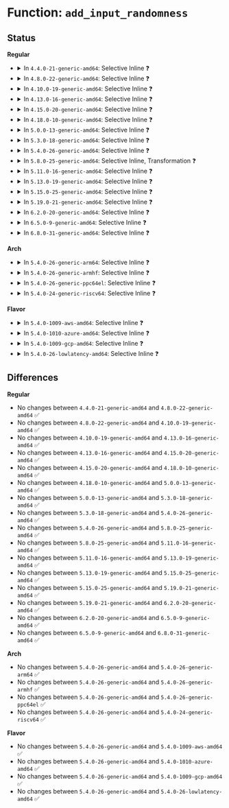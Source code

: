 # Function: <code>add_input_randomness</code>

## Status
<b>Regular</b>
<ul>
<li>
<details>
<summary>In <code>4.4.0-21-generic-amd64</code>: Selective Inline ❓</summary>

```c
void add_input_randomness(unsigned int type, unsigned int code, unsigned int value)
```

```json
{
  "name": "add_input_randomness",
  "collision_type": "Unique Global",
  "inline_type": "Selective",
  "funcs": [
    {
      "addr": 18446744071584165568,
      "name": "add_input_randomness",
      "external": true,
      "loc": "drivers/char/random.c:844",
      "file": "drivers/char/random.c",
      "inline": "not declared, inlined",
      "caller_inline": [],
      "caller_func": []
    }
  ],
  "symbols": [
    {
      "addr": 18446744071584165568,
      "name": "add_input_randomness",
      "section": ".text",
      "bind": "STB_GLOBAL",
      "size": 143
    }
  ]
}
```
</details>
</li>
<li>
<details>
<summary>In <code>4.8.0-22-generic-amd64</code>: Selective Inline ❓</summary>

```c
void add_input_randomness(unsigned int type, unsigned int code, unsigned int value)
```

```json
{
  "name": "add_input_randomness",
  "collision_type": "Unique Global",
  "inline_type": "Selective",
  "funcs": [
    {
      "addr": 18446744071584508816,
      "name": "add_input_randomness",
      "external": true,
      "loc": "drivers/char/random.c:1076",
      "file": "drivers/char/random.c",
      "inline": "not declared, inlined",
      "caller_inline": [],
      "caller_func": [
        "drivers/input/input.c:input_handle_event"
      ]
    }
  ],
  "symbols": [
    {
      "addr": 18446744071584508816,
      "name": "add_input_randomness",
      "section": ".text",
      "bind": "STB_GLOBAL",
      "size": 134
    }
  ]
}
```
</details>
</li>
<li>
<details>
<summary>In <code>4.10.0-19-generic-amd64</code>: Selective Inline ❓</summary>

```c
void add_input_randomness(unsigned int type, unsigned int code, unsigned int value)
```

```json
{
  "name": "add_input_randomness",
  "collision_type": "Unique Global",
  "inline_type": "Selective",
  "funcs": [
    {
      "addr": 18446744071584690928,
      "name": "add_input_randomness",
      "external": true,
      "loc": "drivers/char/random.c:1076",
      "file": "drivers/char/random.c",
      "inline": "not declared, inlined",
      "caller_inline": [],
      "caller_func": [
        "drivers/input/input.c:input_handle_event"
      ]
    }
  ],
  "symbols": [
    {
      "addr": 18446744071584690928,
      "name": "add_input_randomness",
      "section": ".text",
      "bind": "STB_GLOBAL",
      "size": 134
    }
  ]
}
```
</details>
</li>
<li>
<details>
<summary>In <code>4.13.0-16-generic-amd64</code>: Selective Inline ❓</summary>

```c
void add_input_randomness(unsigned int type, unsigned int code, unsigned int value)
```

```json
{
  "name": "add_input_randomness",
  "collision_type": "Unique Global",
  "inline_type": "Selective",
  "funcs": [
    {
      "addr": 18446744071584772336,
      "name": "add_input_randomness",
      "external": true,
      "loc": "drivers/char/random.c:1065",
      "file": "drivers/char/random.c",
      "inline": "not declared, inlined",
      "caller_inline": [],
      "caller_func": [
        "drivers/input/input.c:input_handle_event",
        "drivers/input/input.c:input_handle_event",
        "drivers/input/input.c:input_handle_event",
        "drivers/input/input.c:input_handle_event",
        "drivers/input/input.c:input_handle_event",
        "drivers/input/input.c:input_handle_event",
        "drivers/input/input.c:input_handle_event",
        "drivers/input/input.c:input_handle_event",
        "drivers/input/input.c:input_handle_event",
        "drivers/input/input.c:input_handle_event",
        "drivers/input/input.c:input_handle_event",
        "drivers/input/input.c:input_handle_event"
      ]
    }
  ],
  "symbols": [
    {
      "addr": 18446744071584772336,
      "name": "add_input_randomness",
      "section": ".text",
      "bind": "STB_GLOBAL",
      "size": 138
    }
  ]
}
```
</details>
</li>
<li>
<details>
<summary>In <code>4.15.0-20-generic-amd64</code>: Selective Inline ❓</summary>

```c
void add_input_randomness(unsigned int type, unsigned int code, unsigned int value)
```

```json
{
  "name": "add_input_randomness",
  "collision_type": "Unique Global",
  "inline_type": "Selective",
  "funcs": [
    {
      "addr": 18446744071585192432,
      "name": "add_input_randomness",
      "external": true,
      "loc": "drivers/char/random.c:1064",
      "file": "drivers/char/random.c",
      "inline": "not declared, inlined",
      "caller_inline": [],
      "caller_func": [
        "drivers/input/input.c:input_handle_event",
        "drivers/input/input.c:input_handle_event",
        "drivers/input/input.c:input_handle_event",
        "drivers/input/input.c:input_handle_event",
        "drivers/input/input.c:input_handle_event",
        "drivers/input/input.c:input_handle_event",
        "drivers/input/input.c:input_handle_event",
        "drivers/input/input.c:input_handle_event",
        "drivers/input/input.c:input_handle_event",
        "drivers/input/input.c:input_handle_event",
        "drivers/input/input.c:input_handle_event",
        "drivers/input/input.c:input_handle_event"
      ]
    }
  ],
  "symbols": [
    {
      "addr": 18446744071585192432,
      "name": "add_input_randomness",
      "section": ".text",
      "bind": "STB_GLOBAL",
      "size": 141
    }
  ]
}
```
</details>
</li>
<li>
<details>
<summary>In <code>4.18.0-10-generic-amd64</code>: Selective Inline ❓</summary>

```c
void add_input_randomness(unsigned int type, unsigned int code, unsigned int value)
```

```json
{
  "name": "add_input_randomness",
  "collision_type": "Unique Global",
  "inline_type": "Selective",
  "funcs": [
    {
      "addr": 18446744071585428704,
      "name": "add_input_randomness",
      "external": true,
      "loc": "drivers/char/random.c:1168",
      "file": "drivers/char/random.c",
      "inline": "not declared, inlined",
      "caller_inline": [],
      "caller_func": [
        "drivers/input/input.c:input_handle_event",
        "drivers/input/input.c:input_handle_event",
        "drivers/input/input.c:input_handle_event",
        "drivers/input/input.c:input_handle_event",
        "drivers/input/input.c:input_handle_event",
        "drivers/input/input.c:input_handle_event",
        "drivers/input/input.c:input_handle_event",
        "drivers/input/input.c:input_handle_event",
        "drivers/input/input.c:input_handle_event",
        "drivers/input/input.c:input_handle_event",
        "drivers/input/input.c:input_handle_event"
      ]
    }
  ],
  "symbols": [
    {
      "addr": 18446744071585428704,
      "name": "add_input_randomness",
      "section": ".text",
      "bind": "STB_GLOBAL",
      "size": 140
    }
  ]
}
```
</details>
</li>
<li>
<details>
<summary>In <code>5.0.0-13-generic-amd64</code>: Selective Inline ❓</summary>

```c
void add_input_randomness(unsigned int type, unsigned int code, unsigned int value)
```

```json
{
  "name": "add_input_randomness",
  "collision_type": "Unique Global",
  "inline_type": "Selective",
  "funcs": [
    {
      "addr": 18446744071585552768,
      "name": "add_input_randomness",
      "external": true,
      "loc": "drivers/char/random.c:1177",
      "file": "drivers/char/random.c",
      "inline": "not declared, inlined",
      "caller_inline": [],
      "caller_func": [
        "drivers/input/input.c:input_handle_event",
        "drivers/input/input.c:input_handle_event",
        "drivers/input/input.c:input_handle_event",
        "drivers/input/input.c:input_handle_event",
        "drivers/input/input.c:input_handle_event",
        "drivers/input/input.c:input_handle_event",
        "drivers/input/input.c:input_handle_event",
        "drivers/input/input.c:input_handle_event",
        "drivers/input/input.c:input_handle_event",
        "drivers/input/input.c:input_handle_event",
        "drivers/input/input.c:input_handle_event"
      ]
    }
  ],
  "symbols": [
    {
      "addr": 18446744071585552768,
      "name": "add_input_randomness",
      "section": ".text",
      "bind": "STB_GLOBAL",
      "size": 140
    }
  ]
}
```
</details>
</li>
<li>
<details>
<summary>In <code>5.3.0-18-generic-amd64</code>: Selective Inline ❓</summary>

```c
void add_input_randomness(unsigned int type, unsigned int code, unsigned int value)
```

```json
{
  "name": "add_input_randomness",
  "collision_type": "Unique Global",
  "inline_type": "Selective",
  "funcs": [
    {
      "addr": 18446744071585774912,
      "name": "add_input_randomness",
      "external": true,
      "loc": "drivers/char/random.c:1254",
      "file": "drivers/char/random.c",
      "inline": "not declared, inlined",
      "caller_inline": [],
      "caller_func": [
        "drivers/input/input.c:input_handle_event",
        "drivers/input/input.c:input_handle_event",
        "drivers/input/input.c:input_handle_event",
        "drivers/input/input.c:input_handle_event",
        "drivers/input/input.c:input_handle_event",
        "drivers/input/input.c:input_handle_event",
        "drivers/input/input.c:input_handle_event",
        "drivers/input/input.c:input_handle_event",
        "drivers/input/input.c:input_handle_event",
        "drivers/input/input.c:input_handle_event",
        "drivers/input/input.c:input_handle_event"
      ]
    }
  ],
  "symbols": [
    {
      "addr": 18446744071585774912,
      "name": "add_input_randomness",
      "section": ".text",
      "bind": "STB_GLOBAL",
      "size": 142
    }
  ]
}
```
</details>
</li>
<li>
<details>
<summary>In <code>5.4.0-26-generic-amd64</code>: Selective Inline ❓</summary>

```c
void add_input_randomness(unsigned int type, unsigned int code, unsigned int value)
```

```json
{
  "name": "add_input_randomness",
  "collision_type": "Unique Global",
  "inline_type": "Selective",
  "funcs": [
    {
      "addr": 18446744071585917552,
      "name": "add_input_randomness",
      "external": true,
      "loc": "drivers/char/random.c:1254",
      "file": "drivers/char/random.c",
      "inline": "not declared, inlined",
      "caller_inline": [],
      "caller_func": [
        "drivers/input/input.c:input_handle_event",
        "drivers/input/input.c:input_handle_event",
        "drivers/input/input.c:input_handle_event",
        "drivers/input/input.c:input_handle_event",
        "drivers/input/input.c:input_handle_event",
        "drivers/input/input.c:input_handle_event",
        "drivers/input/input.c:input_handle_event",
        "drivers/input/input.c:input_handle_event",
        "drivers/input/input.c:input_handle_event",
        "drivers/input/input.c:input_handle_event",
        "drivers/input/input.c:input_handle_event"
      ]
    }
  ],
  "symbols": [
    {
      "addr": 18446744071585917552,
      "name": "add_input_randomness",
      "section": ".text",
      "bind": "STB_GLOBAL",
      "size": 142
    }
  ]
}
```
</details>
</li>
<li>
<details>
<summary>In <code>5.8.0-25-generic-amd64</code>: Selective Inline, Transformation ❓</summary>

```c
void add_input_randomness(unsigned int type, unsigned int code, unsigned int value)
```

```json
{
  "name": "add_input_randomness",
  "collision_type": "Unique Global",
  "inline_type": "Selective",
  "funcs": [
    {
      "addr": 18446744071586654704,
      "name": "add_input_randomness",
      "external": true,
      "loc": "drivers/char/random.c:1201",
      "file": "drivers/char/random.c",
      "inline": "not declared, inlined",
      "caller_inline": [],
      "caller_func": [
        "drivers/input/input.c:input_handle_event"
      ]
    }
  ],
  "symbols": [
    {
      "addr": 18446744071586654704,
      "name": "add_input_randomness.part.0",
      "section": ".text",
      "bind": "STB_LOCAL",
      "size": 130
    },
    {
      "addr": 18446744071586654848,
      "name": "add_input_randomness",
      "section": ".text",
      "bind": "STB_GLOBAL",
      "size": 28
    }
  ]
}
```
</details>
</li>
<li>
<details>
<summary>In <code>5.11.0-16-generic-amd64</code>: Selective Inline ❓</summary>

```c
void add_input_randomness(unsigned int type, unsigned int code, unsigned int value)
```

```json
{
  "name": "add_input_randomness",
  "collision_type": "Unique Global",
  "inline_type": "Selective",
  "funcs": [
    {
      "addr": 18446744071586765376,
      "name": "add_input_randomness",
      "external": true,
      "loc": "drivers/char/random.c:1201",
      "file": "drivers/char/random.c",
      "inline": "not declared, inlined",
      "caller_inline": [],
      "caller_func": [
        "drivers/input/input.c:input_handle_event"
      ]
    }
  ],
  "symbols": [
    {
      "addr": 18446744071586765376,
      "name": "add_input_randomness",
      "section": ".text",
      "bind": "STB_GLOBAL",
      "size": 113
    }
  ]
}
```
</details>
</li>
<li>
<details>
<summary>In <code>5.13.0-19-generic-amd64</code>: Selective Inline ❓</summary>

```c
void add_input_randomness(unsigned int type, unsigned int code, unsigned int value)
```

```json
{
  "name": "add_input_randomness",
  "collision_type": "Unique Global",
  "inline_type": "Selective",
  "funcs": [
    {
      "addr": 18446744071586649008,
      "name": "add_input_randomness",
      "external": true,
      "loc": "drivers/char/random.c:1191",
      "file": "drivers/char/random.c",
      "inline": "not declared, inlined",
      "caller_inline": [],
      "caller_func": [
        "drivers/input/input.c:input_handle_event"
      ]
    }
  ],
  "symbols": [
    {
      "addr": 18446744071586649008,
      "name": "add_input_randomness",
      "section": ".text",
      "bind": "STB_GLOBAL",
      "size": 111
    }
  ]
}
```
</details>
</li>
<li>
<details>
<summary>In <code>5.15.0-25-generic-amd64</code>: Selective Inline ❓</summary>

```c
void add_input_randomness(unsigned int type, unsigned int code, unsigned int value)
```

```json
{
  "name": "add_input_randomness",
  "collision_type": "Unique Global",
  "inline_type": "Selective",
  "funcs": [
    {
      "addr": 18446744071587196768,
      "name": "add_input_randomness",
      "external": true,
      "loc": "drivers/char/random.c:1211",
      "file": "drivers/char/random.c",
      "inline": "not declared, inlined",
      "caller_inline": [],
      "caller_func": [
        "drivers/input/input.c:input_handle_event"
      ]
    }
  ],
  "symbols": [
    {
      "addr": 18446744071587196768,
      "name": "add_input_randomness",
      "section": ".text",
      "bind": "STB_GLOBAL",
      "size": 108
    }
  ]
}
```
</details>
</li>
<li>
<details>
<summary>In <code>5.19.0-21-generic-amd64</code>: Selective Inline ❓</summary>

```c
void add_input_randomness(unsigned int type, unsigned int code, unsigned int value)
```

```json
{
  "name": "add_input_randomness",
  "collision_type": "Unique Global",
  "inline_type": "Selective",
  "funcs": [
    {
      "addr": 18446744071588498064,
      "name": "add_input_randomness",
      "external": true,
      "loc": "drivers/char/random.c:1101",
      "file": "drivers/char/random.c",
      "inline": "not declared, inlined",
      "caller_inline": [],
      "caller_func": [
        "drivers/input/input.c:input_handle_event"
      ]
    }
  ],
  "symbols": [
    {
      "addr": 18446744071588498064,
      "name": "add_input_randomness",
      "section": ".text",
      "bind": "STB_GLOBAL",
      "size": 83
    }
  ]
}
```
</details>
</li>
<li>
<details>
<summary>In <code>6.2.0-20-generic-amd64</code>: Selective Inline ❓</summary>

```c
void add_input_randomness(unsigned int type, unsigned int code, unsigned int value)
```

```json
{
  "name": "add_input_randomness",
  "collision_type": "Unique Global",
  "inline_type": "Selective",
  "funcs": [
    {
      "addr": 18446744071589938736,
      "name": "add_input_randomness",
      "external": true,
      "loc": "drivers/char/random.c:1193",
      "file": "drivers/char/random.c",
      "inline": "not declared, inlined",
      "caller_inline": [],
      "caller_func": []
    }
  ],
  "symbols": [
    {
      "addr": 18446744071589938736,
      "name": "add_input_randomness",
      "section": ".text",
      "bind": "STB_GLOBAL",
      "size": 83
    }
  ]
}
```
</details>
</li>
<li>
<details>
<summary>In <code>6.5.0-9-generic-amd64</code>: Selective Inline ❓</summary>

```c
void add_input_randomness(unsigned int type, unsigned int code, unsigned int value)
```

```json
{
  "name": "add_input_randomness",
  "collision_type": "Unique Global",
  "inline_type": "Selective",
  "funcs": [
    {
      "addr": 18446744071590248016,
      "name": "add_input_randomness",
      "external": true,
      "loc": "drivers/char/random.c:1193",
      "file": "drivers/char/random.c",
      "inline": "not declared, inlined",
      "caller_inline": [],
      "caller_func": []
    }
  ],
  "symbols": [
    {
      "addr": 18446744071590248016,
      "name": "add_input_randomness",
      "section": ".text",
      "bind": "STB_GLOBAL",
      "size": 83
    }
  ]
}
```
</details>
</li>
<li>
<details>
<summary>In <code>6.8.0-31-generic-amd64</code>: Selective Inline ❓</summary>

```c
void add_input_randomness(unsigned int type, unsigned int code, unsigned int value)
```

```json
{
  "name": "add_input_randomness",
  "collision_type": "Unique Global",
  "inline_type": "Selective",
  "funcs": [
    {
      "addr": 18446744071590589040,
      "name": "add_input_randomness",
      "external": true,
      "loc": "drivers/char/random.c:1193",
      "file": "drivers/char/random.c",
      "inline": "not declared, inlined",
      "caller_inline": [],
      "caller_func": []
    }
  ],
  "symbols": [
    {
      "addr": 18446744071590589040,
      "name": "add_input_randomness",
      "section": ".text",
      "bind": "STB_GLOBAL",
      "size": 83
    }
  ]
}
```
</details>
</li>
</ul>
<b>Arch</b>
<ul>
<li>
<details>
<summary>In <code>5.4.0-26-generic-arm64</code>: Selective Inline ❓</summary>

```c
void add_input_randomness(unsigned int type, unsigned int code, unsigned int value)
```

```json
{
  "name": "add_input_randomness",
  "collision_type": "Unique Global",
  "inline_type": "Selective",
  "funcs": [
    {
      "addr": 18446603336498739248,
      "name": "add_input_randomness",
      "external": true,
      "loc": "drivers/char/random.c:1254",
      "file": "drivers/char/random.c",
      "inline": "not declared, inlined",
      "caller_inline": [],
      "caller_func": [
        "drivers/input/input.c:input_handle_event",
        "drivers/input/input.c:input_handle_event",
        "drivers/input/input.c:input_handle_event",
        "drivers/input/input.c:input_handle_event",
        "drivers/input/input.c:input_handle_event",
        "drivers/input/input.c:input_handle_event",
        "drivers/input/input.c:input_handle_event",
        "drivers/input/input.c:input_handle_event",
        "drivers/input/input.c:input_handle_event"
      ]
    }
  ],
  "symbols": [
    {
      "addr": 18446603336498739248,
      "name": "add_input_randomness",
      "section": ".text",
      "bind": "STB_GLOBAL",
      "size": 228
    }
  ]
}
```
</details>
</li>
<li>
<details>
<summary>In <code>5.4.0-26-generic-armhf</code>: Selective Inline ❓</summary>

```c
void add_input_randomness(unsigned int type, unsigned int code, unsigned int value)
```

```json
{
  "name": "add_input_randomness",
  "collision_type": "Unique Global",
  "inline_type": "Selective",
  "funcs": [
    {
      "addr": 3231362632,
      "name": "add_input_randomness",
      "external": true,
      "loc": "drivers/char/random.c:1254",
      "file": "drivers/char/random.c",
      "inline": "not declared, inlined",
      "caller_inline": [],
      "caller_func": [
        "drivers/input/input.c:input_handle_event",
        "drivers/input/input.c:input_handle_event",
        "drivers/input/input.c:input_handle_event",
        "drivers/input/input.c:input_handle_event",
        "drivers/input/input.c:input_handle_event",
        "drivers/input/input.c:input_handle_event",
        "drivers/input/input.c:input_handle_event",
        "drivers/input/input.c:input_handle_event",
        "drivers/input/input.c:input_handle_event",
        "drivers/input/input.c:input_handle_event",
        "drivers/input/input.c:input_handle_event",
        "drivers/input/input.c:input_handle_event"
      ]
    }
  ],
  "symbols": [
    {
      "addr": 3231362632,
      "name": "add_input_randomness",
      "section": ".text",
      "bind": "STB_GLOBAL",
      "size": 204
    }
  ]
}
```
</details>
</li>
<li>
<details>
<summary>In <code>5.4.0-26-generic-ppc64el</code>: Selective Inline ❓</summary>

```c
void add_input_randomness(unsigned int type, unsigned int code, unsigned int value)
```

```json
{
  "name": "add_input_randomness",
  "collision_type": "Unique Global",
  "inline_type": "Selective",
  "funcs": [
    {
      "addr": 13835058055291893840,
      "name": "add_input_randomness",
      "external": true,
      "loc": "drivers/char/random.c:1254",
      "file": "drivers/char/random.c",
      "inline": "not declared, inlined",
      "caller_inline": [],
      "caller_func": [
        "drivers/input/input.c:input_handle_event",
        "drivers/input/input.c:input_handle_event",
        "drivers/input/input.c:input_handle_event",
        "drivers/input/input.c:input_handle_event",
        "drivers/input/input.c:input_handle_event",
        "drivers/input/input.c:input_handle_event",
        "drivers/input/input.c:input_handle_event",
        "drivers/input/input.c:input_handle_event",
        "drivers/input/input.c:input_handle_event",
        "drivers/input/input.c:input_handle_event",
        "drivers/input/input.c:input_handle_event",
        "drivers/input/input.c:input_handle_event",
        "drivers/input/input.c:input_handle_event",
        "drivers/input/input.c:input_handle_event"
      ]
    }
  ],
  "symbols": [
    {
      "addr": 13835058055291893840,
      "name": "add_input_randomness",
      "section": ".text",
      "bind": "STB_GLOBAL",
      "size": 252
    }
  ]
}
```
</details>
</li>
<li>
<details>
<summary>In <code>5.4.0-24-generic-riscv64</code>: Selective Inline ❓</summary>

```c
void add_input_randomness(unsigned int type, unsigned int code, unsigned int value)
```

```json
{
  "name": "add_input_randomness",
  "collision_type": "Unique Global",
  "inline_type": "Selective",
  "funcs": [
    {
      "addr": 18446743936276246864,
      "name": "add_input_randomness",
      "external": true,
      "loc": "drivers/char/random.c:1254",
      "file": "drivers/char/random.c",
      "inline": "not declared, inlined",
      "caller_inline": [],
      "caller_func": [
        "drivers/input/input.c:input_handle_event",
        "drivers/input/input.c:input_handle_event",
        "drivers/input/input.c:input_handle_event",
        "drivers/input/input.c:input_handle_event",
        "drivers/input/input.c:input_handle_event",
        "drivers/input/input.c:input_handle_event",
        "drivers/input/input.c:input_handle_event",
        "drivers/input/input.c:input_handle_event",
        "drivers/input/input.c:input_handle_event",
        "drivers/input/input.c:input_handle_event",
        "drivers/input/input.c:input_handle_event",
        "drivers/input/input.c:input_handle_event"
      ]
    }
  ],
  "symbols": [
    {
      "addr": 18446743936276246864,
      "name": "add_input_randomness",
      "section": ".text",
      "bind": "STB_GLOBAL",
      "size": 188
    }
  ]
}
```
</details>
</li>
</ul>
<b>Flavor</b>
<ul>
<li>
<details>
<summary>In <code>5.4.0-1009-aws-amd64</code>: Selective Inline ❓</summary>

```c
void add_input_randomness(unsigned int type, unsigned int code, unsigned int value)
```

```json
{
  "name": "add_input_randomness",
  "collision_type": "Unique Global",
  "inline_type": "Selective",
  "funcs": [
    {
      "addr": 18446744071585678560,
      "name": "add_input_randomness",
      "external": true,
      "loc": "drivers/char/random.c:1254",
      "file": "drivers/char/random.c",
      "inline": "not declared, inlined",
      "caller_inline": [],
      "caller_func": [
        "drivers/input/input.c:input_handle_event",
        "drivers/input/input.c:input_handle_event",
        "drivers/input/input.c:input_handle_event",
        "drivers/input/input.c:input_handle_event",
        "drivers/input/input.c:input_handle_event",
        "drivers/input/input.c:input_handle_event",
        "drivers/input/input.c:input_handle_event",
        "drivers/input/input.c:input_handle_event",
        "drivers/input/input.c:input_handle_event",
        "drivers/input/input.c:input_handle_event",
        "drivers/input/input.c:input_handle_event"
      ]
    }
  ],
  "symbols": [
    {
      "addr": 18446744071585678560,
      "name": "add_input_randomness",
      "section": ".text",
      "bind": "STB_GLOBAL",
      "size": 142
    }
  ]
}
```
</details>
</li>
<li>
<details>
<summary>In <code>5.4.0-1010-azure-amd64</code>: Selective Inline ❓</summary>

```c
void add_input_randomness(unsigned int type, unsigned int code, unsigned int value)
```

```json
{
  "name": "add_input_randomness",
  "collision_type": "Unique Global",
  "inline_type": "Selective",
  "funcs": [
    {
      "addr": 18446744071585538400,
      "name": "add_input_randomness",
      "external": true,
      "loc": "drivers/char/random.c:1254",
      "file": "drivers/char/random.c",
      "inline": "not declared, inlined",
      "caller_inline": [],
      "caller_func": [
        "drivers/input/input.c:input_handle_event",
        "drivers/input/input.c:input_handle_event",
        "drivers/input/input.c:input_handle_event",
        "drivers/input/input.c:input_handle_event",
        "drivers/input/input.c:input_handle_event",
        "drivers/input/input.c:input_handle_event",
        "drivers/input/input.c:input_handle_event",
        "drivers/input/input.c:input_handle_event",
        "drivers/input/input.c:input_handle_event",
        "drivers/input/input.c:input_handle_event",
        "drivers/input/input.c:input_handle_event"
      ]
    }
  ],
  "symbols": [
    {
      "addr": 18446744071585538400,
      "name": "add_input_randomness",
      "section": ".text",
      "bind": "STB_GLOBAL",
      "size": 142
    }
  ]
}
```
</details>
</li>
<li>
<details>
<summary>In <code>5.4.0-1009-gcp-amd64</code>: Selective Inline ❓</summary>

```c
void add_input_randomness(unsigned int type, unsigned int code, unsigned int value)
```

```json
{
  "name": "add_input_randomness",
  "collision_type": "Unique Global",
  "inline_type": "Selective",
  "funcs": [
    {
      "addr": 18446744071585867952,
      "name": "add_input_randomness",
      "external": true,
      "loc": "drivers/char/random.c:1254",
      "file": "drivers/char/random.c",
      "inline": "not declared, inlined",
      "caller_inline": [],
      "caller_func": [
        "drivers/input/input.c:input_handle_event",
        "drivers/input/input.c:input_handle_event",
        "drivers/input/input.c:input_handle_event",
        "drivers/input/input.c:input_handle_event",
        "drivers/input/input.c:input_handle_event",
        "drivers/input/input.c:input_handle_event",
        "drivers/input/input.c:input_handle_event",
        "drivers/input/input.c:input_handle_event",
        "drivers/input/input.c:input_handle_event",
        "drivers/input/input.c:input_handle_event",
        "drivers/input/input.c:input_handle_event"
      ]
    }
  ],
  "symbols": [
    {
      "addr": 18446744071585867952,
      "name": "add_input_randomness",
      "section": ".text",
      "bind": "STB_GLOBAL",
      "size": 142
    }
  ]
}
```
</details>
</li>
<li>
<details>
<summary>In <code>5.4.0-26-lowlatency-amd64</code>: Selective Inline ❓</summary>

```c
void add_input_randomness(unsigned int type, unsigned int code, unsigned int value)
```

```json
{
  "name": "add_input_randomness",
  "collision_type": "Unique Global",
  "inline_type": "Selective",
  "funcs": [
    {
      "addr": 18446744071585975760,
      "name": "add_input_randomness",
      "external": true,
      "loc": "drivers/char/random.c:1254",
      "file": "drivers/char/random.c",
      "inline": "not declared, inlined",
      "caller_inline": [],
      "caller_func": [
        "drivers/input/input.c:input_handle_event",
        "drivers/input/input.c:input_handle_event",
        "drivers/input/input.c:input_handle_event",
        "drivers/input/input.c:input_handle_event",
        "drivers/input/input.c:input_handle_event",
        "drivers/input/input.c:input_handle_event",
        "drivers/input/input.c:input_handle_event",
        "drivers/input/input.c:input_handle_event",
        "drivers/input/input.c:input_handle_event",
        "drivers/input/input.c:input_handle_event",
        "drivers/input/input.c:input_handle_event"
      ]
    }
  ],
  "symbols": [
    {
      "addr": 18446744071585975760,
      "name": "add_input_randomness",
      "section": ".text",
      "bind": "STB_GLOBAL",
      "size": 164
    }
  ]
}
```
</details>
</li>
</ul>

## Differences
<b>Regular</b>
<ul>
<li>
No changes between <code>4.4.0-21-generic-amd64</code> and <code>4.8.0-22-generic-amd64</code> ✅
</li>
<li>
No changes between <code>4.8.0-22-generic-amd64</code> and <code>4.10.0-19-generic-amd64</code> ✅
</li>
<li>
No changes between <code>4.10.0-19-generic-amd64</code> and <code>4.13.0-16-generic-amd64</code> ✅
</li>
<li>
No changes between <code>4.13.0-16-generic-amd64</code> and <code>4.15.0-20-generic-amd64</code> ✅
</li>
<li>
No changes between <code>4.15.0-20-generic-amd64</code> and <code>4.18.0-10-generic-amd64</code> ✅
</li>
<li>
No changes between <code>4.18.0-10-generic-amd64</code> and <code>5.0.0-13-generic-amd64</code> ✅
</li>
<li>
No changes between <code>5.0.0-13-generic-amd64</code> and <code>5.3.0-18-generic-amd64</code> ✅
</li>
<li>
No changes between <code>5.3.0-18-generic-amd64</code> and <code>5.4.0-26-generic-amd64</code> ✅
</li>
<li>
No changes between <code>5.4.0-26-generic-amd64</code> and <code>5.8.0-25-generic-amd64</code> ✅
</li>
<li>
No changes between <code>5.8.0-25-generic-amd64</code> and <code>5.11.0-16-generic-amd64</code> ✅
</li>
<li>
No changes between <code>5.11.0-16-generic-amd64</code> and <code>5.13.0-19-generic-amd64</code> ✅
</li>
<li>
No changes between <code>5.13.0-19-generic-amd64</code> and <code>5.15.0-25-generic-amd64</code> ✅
</li>
<li>
No changes between <code>5.15.0-25-generic-amd64</code> and <code>5.19.0-21-generic-amd64</code> ✅
</li>
<li>
No changes between <code>5.19.0-21-generic-amd64</code> and <code>6.2.0-20-generic-amd64</code> ✅
</li>
<li>
No changes between <code>6.2.0-20-generic-amd64</code> and <code>6.5.0-9-generic-amd64</code> ✅
</li>
<li>
No changes between <code>6.5.0-9-generic-amd64</code> and <code>6.8.0-31-generic-amd64</code> ✅
</li>
</ul>
<b>Arch</b>
<ul>
<li>
No changes between <code>5.4.0-26-generic-amd64</code> and <code>5.4.0-26-generic-arm64</code> ✅
</li>
<li>
No changes between <code>5.4.0-26-generic-amd64</code> and <code>5.4.0-26-generic-armhf</code> ✅
</li>
<li>
No changes between <code>5.4.0-26-generic-amd64</code> and <code>5.4.0-26-generic-ppc64el</code> ✅
</li>
<li>
No changes between <code>5.4.0-26-generic-amd64</code> and <code>5.4.0-24-generic-riscv64</code> ✅
</li>
</ul>
<b>Flavor</b>
<ul>
<li>
No changes between <code>5.4.0-26-generic-amd64</code> and <code>5.4.0-1009-aws-amd64</code> ✅
</li>
<li>
No changes between <code>5.4.0-26-generic-amd64</code> and <code>5.4.0-1010-azure-amd64</code> ✅
</li>
<li>
No changes between <code>5.4.0-26-generic-amd64</code> and <code>5.4.0-1009-gcp-amd64</code> ✅
</li>
<li>
No changes between <code>5.4.0-26-generic-amd64</code> and <code>5.4.0-26-lowlatency-amd64</code> ✅
</li>
</ul>
